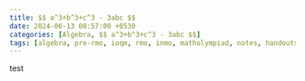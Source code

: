 ```yaml
---
title: $$ a^3+b^3+c^3 - 3abc $$
date: 2024-06-13 08:57:00 +0530
categories: [Algebra, $$ a^3+b^3+c^3 - 3abc $$]
tags: [algebra, pre-rmo, ioqm, rmo, inmo, matholympiad, notes, handouts, lecturenotes]
---
```


test